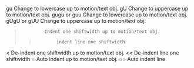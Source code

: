 gu             Change to lowercase up to motion/text obj.
gU             Change to uppercase up to motion/text obj.
gugu or guu    Change to lowercase up to motion/text obj.
gUgU or gUU    Change to uppercase up to motion/text obj.
>              Indent one shiftwidth up to motion/text obj.
>>             indent line one shiftwidth
<              De-indent one shiftwidth up to motion/text obj.
<<             De-indent line one shiftwidth
=              Auto indent up to motion/text obj.
==             Auto indent line